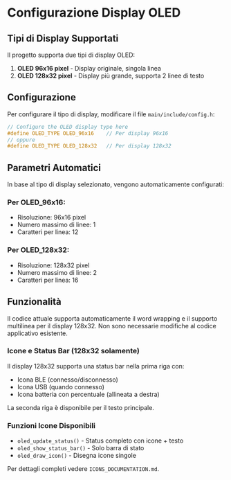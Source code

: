 # Configurazione Display OLED

## Tipi di Display Supportati

Il progetto supporta due tipi di display OLED:

1. **OLED 96x16 pixel** - Display originale, singola linea
2. **OLED 128x32 pixel** - Display più grande, supporta 2 linee di testo

## Configurazione

Per configurare il tipo di display, modificare il file `main/include/config.h`:

```c
// Configure the OLED display type here
#define OLED_TYPE OLED_96x16    // Per display 96x16
// oppure
#define OLED_TYPE OLED_128x32   // Per display 128x32
```

## Parametri Automatici

In base al tipo di display selezionato, vengono automaticamente configurati:

### Per OLED_96x16:
- Risoluzione: 96x16 pixel
- Numero massimo di linee: 1
- Caratteri per linea: 12

### Per OLED_128x32:
- Risoluzione: 128x32 pixel  
- Numero massimo di linee: 2
- Caratteri per linea: 16

## Funzionalità

Il codice attuale supporta automaticamente il word wrapping e il supporto multilinea per il display 128x32. Non sono necessarie modifiche al codice applicativo esistente.

### Icone e Status Bar (128x32 solamente)

Il display 128x32 supporta una status bar nella prima riga con:
- Icona BLE (connesso/disconnesso)
- Icona USB (quando connesso)
- Icona batteria con percentuale (allineata a destra)

La seconda riga è disponibile per il testo principale.

### Funzioni Icone Disponibili

- `oled_update_status()` - Status completo con icone + testo
- `oled_show_status_bar()` - Solo barra di stato
- `oled_draw_icon()` - Disegna icone singole

Per dettagli completi vedere `ICONS_DOCUMENTATION.md`.
